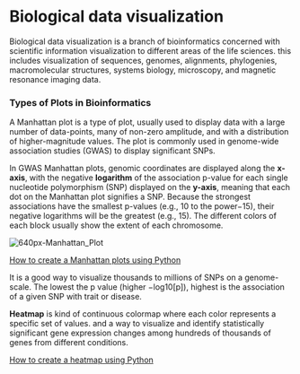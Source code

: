 # Biological data visualization

Biological data visualization is a branch of bioinformatics concerned with scientific information visualization to different areas of the life sciences. this includes visualization of sequences, genomes, alignments, phylogenies, macromolecular structures, systems biology, microscopy, and magnetic resonance imaging data.

### Types of Plots in Bioinformatics
A Manhattan plot is a type of plot, usually used to display data with a large number of data-points, many of non-zero amplitude, and with a distribution of higher-magnitude values. The plot is commonly used in genome-wide association studies (GWAS) to display significant SNPs.

In GWAS Manhattan plots, genomic coordinates are displayed along the **x-axis**, with the negative **logarithm** of the association p-value for each single nucleotide polymorphism (SNP) displayed on the **y-axis**, meaning that each dot on the Manhattan plot signifies a SNP. Because the strongest associations have the smallest p-values (e.g., 10 to the power−15), their negative logarithms will be the greatest (e.g., 15). The different colors of each block usually show the extent of each chromosome. 

![640px-Manhattan_Plot](https://user-images.githubusercontent.com/97247515/163194650-eaacabb0-425d-4788-993f-aa4652b46348.png)

[How to create a Manhattan plots using Python]()

It is a good way to visualize thousands to millions of SNPs on a genome-scale. The lowest the p value (higher −log10[p]), highest is the association of a given SNP with trait or disease.

**Heatmap** is kind of continuous colormap where each color represents a specific set of values. and a way to visualize and identify statistically significant gene expression changes among hundreds of thousands of genes from different conditions.  

[How to create a heatmap using Python]()
